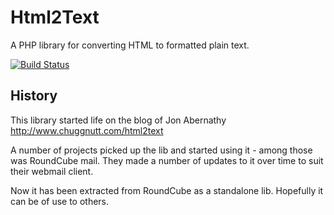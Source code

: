# Html2Text

A PHP library for converting HTML to formatted plain text.

[![Build Status](https://travis-ci.org/mtibben/html2text.png?branch=master)](https://travis-ci.org/mtibben/html2text)


## History

This library started life on the blog of Jon Abernathy http://www.chuggnutt.com/html2text

A number of projects picked up the lib and started using it - among those was RoundCube mail. They made a number of updates to it over time to suit their webmail client.

Now it has been extracted from RoundCube as a standalone lib. Hopefully it can be of use to others.
